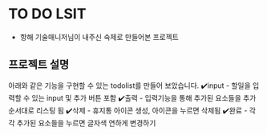 # TO DO LSIT

- 항해 기술매니저님이 내주신 숙제로 만들어본 프로젝트

## 프로젝트 설명
아래와 같은 기능을 구현할 수 있는 todolist를 만들어 보았습니다.
✔️input - 할일을 입력할 수 있는 input 및 추가 버튼 포함
✔️출력 - 입력기능을 통해 추가된 요소들을 추가 순서대로 리스팅 됨
✔️삭제 - 휴지통 아이콘 생성, 아이콘을 누르면 삭제됨
✔️완료 - 각각 추가된 요소들을 누르면 글자색 연하게 변경하기